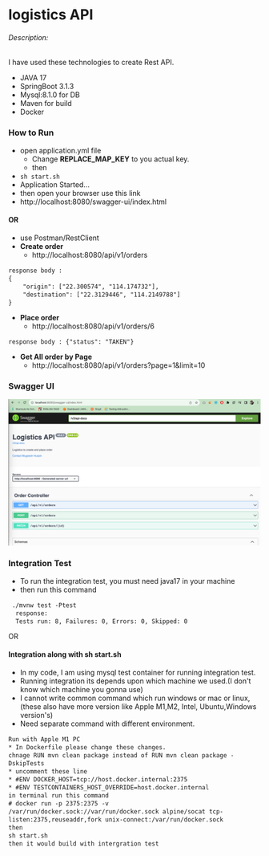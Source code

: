 # logistics API
###### Description:
I have used these technologies to create Rest API.
* JAVA 17
* SpringBoot 3.1.3
* Mysql:8.1.0 for DB
* Maven for build
* Docker

### How to Run
* open application.yml file
  * Change **REPLACE_MAP_KEY** to you actual key.
  * then
* ```` sh start.sh ````
* Application Started...
* then open your browser use this link
* http://localhost:8080/swagger-ui/index.html
#### OR
* use Postman/RestClient
* **Create order**
  * http://localhost:8080/api/v1/orders
````
response body :
{
    "origin": ["22.300574", "114.174732"],
    "destination": ["22.3129446", "114.2149788"]
}
````
* **Place order**
    * http://localhost:8080/api/v1/orders/6
````
response body : {"status": "TAKEN"}
````
* **Get All order by Page**
    * http://localhost:8080/api/v1/orders?page=1&limit=10

### Swagger UI

![swagger.png](swagger.png)

### Integration Test
* To run the integration test, you must need java17 in your machine
* then run this command
````
 ./mvnw test -Ptest
  response:
  Tests run: 8, Failures: 0, Errors: 0, Skipped: 0
````
OR 
#### Integration along with sh start.sh 
* In my code, I am using mysql test container for running integration test.
* Running integration its depends upon which machine we used.(I don't know which machine you gonna use)
* I cannot write common command which run windows or mac or linux,(these also have more version like Apple M1,M2, Intel, Ubuntu,Windows version's)
* Need separate command with different environment.  
````
Run with Apple M1 PC
* In Dockerfile please change these changes. 
chnage RUN mvn clean package instead of RUN mvn clean package -DskipTests
* uncomment these line
* #ENV DOCKER_HOST=tcp://host.docker.internal:2375
* #ENV TESTCONTAINERS_HOST_OVERRIDE=host.docker.internal
in terminal run this command
# docker run -p 2375:2375 -v /var/run/docker.sock://var/run/docker.sock alpine/socat tcp-listen:2375,reuseaddr,fork unix-connect:/var/run/docker.sock
then
sh start.sh
then it would build with intergration test
````
